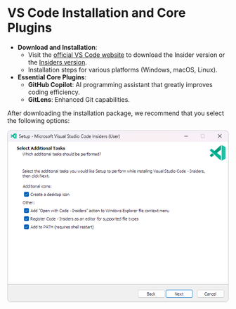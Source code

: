 # VS Code Installation and Core Plugins

*   **Download and Installation**:
    *   Visit the [official VS Code website](https://code.visualstudio.com/) to download the Insider version or the [Insiders version](https://code.visualstudio.com/insiders/).
    *   Installation steps for various platforms (Windows, macOS, Linux).
*   **Essential Core Plugins**:
    *   **GitHub Copilot**: AI programming assistant that greatly improves coding efficiency.
    *   **GitLens**: Enhanced Git capabilities.

After downloading the installation package, we recommend that you select the following options:

![install-options-choose](./images/install-options-choose.png)
